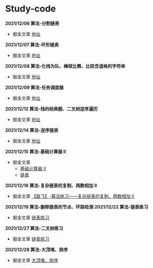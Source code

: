 # Study-code

**2021/12/06 算法-分割链表**
  - 掘金文章 [地址](https://juejin.cn/post/7038631690540957733)

**2021/12/07 算法-环形链表**
  - 掘金文章 [地址](https://juejin.cn/post/7038976115314016293)
  
**2021/12/08 算法-化栈为队、棒球比赛、比较含退格的字符串**
  - 掘金文章 [地址](https://juejin.cn/post/7039371448992923656/)

**2021/12/09 算法-任务调度器**
  - 掘金文章 [地址](https://juejin.cn/post/7039744043168825357/)

**2021/12/12 算法-栈的经典题、二叉树逆序遍历**
  - 掘金文章 [地址](https://juejin.cn/post/7040822962999541768/)

**2021/12/14 算法-逆序链表**
  - 掘金文章 [地址](https://juejin.cn/post/7041552498280103950/)

**2021/12/15 算法-基础计算器 II**
  - 掘金文章 
    - [基础计算器 II](https://juejin.cn/post/7041835545734938655)
    - [链表](https://juejin.cn/post/7041977575748567077/)

**2021/12/16 算法-复杂链表的复制、两数相加 II**
  - 掘金文章  [【路飞】-算法练习——复杂链表的复制、两数相加 II](https://juejin.cn/post/7042345738453385223/)

**2021/12/19 算法-删除链表的节点、环路检测**
**2021/12/22 算法-链表练习**
  - 掘金文章 [链表练习](https://juejin.cn/post/7044567958747775007/)

**2021/12/27 算法-二叉树练习**
  - 掘金文章 [链表练习](https://juejin.cn/post/7046052285377413157/)
  
**2021/12/28 算法-大顶堆、排序**
  - 掘金文章 [大顶堆、排序 ](https://juejin.cn/post/7047160486055378974/)
